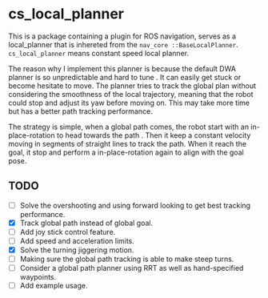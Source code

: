 # cs_local_planner

This is a package containing a plugin for ROS navigation, serves as a local_planner that is inhereted from the `nav_core
::BaseLocalPlanner`. `cs_local_planner` means constant speed local planner.

The reason why I implement this planner is because the default DWA planner is so unpredictable and hard to tune
. It can easily get stuck or become hesitate to move. The planner tries to track the global plan without considering the smoothness
  of the local trajectory, meaning that the robot could stop and adjust its yaw before moving on. This may take more
   time but has a better path tracking performance.

The strategy is simple, when a global path comes, the robot start with an in-place-rotation to head towards the path
. Then it keep a constant velocity moving in segments of straight lines to track the path. 
When it reach the goal, it stop and perform a in-place-rotation again to align with the goal pose.

## TODO

- [ ] Solve the overshooting and using forward looking to get best tracking performance.
- [x] Track global path instead of global goal.
- [ ] Add joy stick control feature.
- [ ] Add speed and acceleration limits.
- [x] Solve the turning jiggering motion.
- [ ] Making sure the global path tracking is able to make steep turns.
- [ ] Consider a global path planner using RRT as well as hand-specified waypoints.
- [ ] Add example usage.
